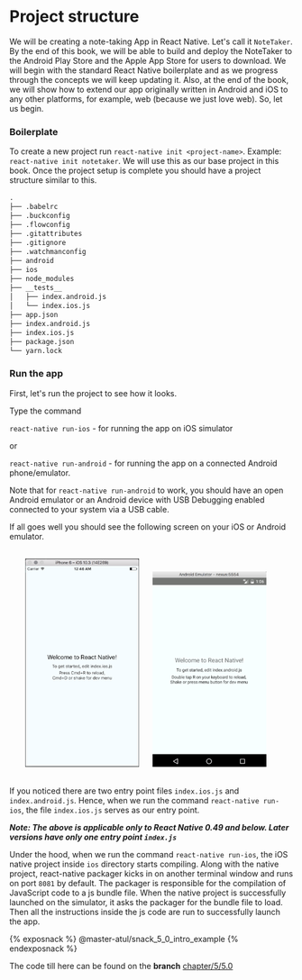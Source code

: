 # Project structure

We will be creating a note-taking App in React Native. Let's call it `NoteTaker`. By the end of this book, we will be able to build and deploy the NoteTaker to the Android Play Store and the Apple App Store for users to download.
We will begin with the standard React Native boilerplate and as we progress through the concepts we will keep updating it. Also, at the end of the book, we will show how to extend our app originally written in Android and iOS to any other platforms, for example, web (because we just love web). So, let us begin.

### Boilerplate
To create a new project run `react-native init <project-name>`. Example: `react-native init notetaker`.
We will use this as our base project in this book.
Once the project setup is complete you should have a project structure similar to this.
```
.
├── .babelrc
├── .buckconfig
├── .flowconfig
├── .gitattributes
├── .gitignore
├── .watchmanconfig
├── android
├── ios
├── node_modules
├── __tests__
│   ├── index.android.js
│   └── index.ios.js
├── app.json
├── index.android.js
├── index.ios.js
├── package.json
└── yarn.lock
```

### Run the app
First, let's run the project to see how it looks.

Type the command

`react-native run-ios` - for running the app on iOS simulator

or

`react-native run-android` - for running the app on a connected Android phone/emulator.

Note that for `react-native run-android` to work, you should have an open Android emulator or an Android device with USB Debugging enabled connected to your system via a USB cable.

If all goes well you should see the following screen on your iOS or Android emulator.

<br>
<div style="text-align:center">
  <img src="/assets/images/5/5.0/5.0-notetaker-ios.png" style="width: 40%;display:inline-block;margin:0" hspace="20">
  <img src="/assets/images/5/5.0/5.0-notetaker-android.png" style="width: 40%;display: inline-block;" hspace="20">
</div>
<br>

If you noticed there are two entry point files `index.ios.js` and `index.android.js`.
Hence, when we run the command `react-native run-ios`, the file `index.ios.js` serves as our entry point.

_**Note: The above is applicable only to React Native 0.49 and below. Later versions have only one entry point `index.js`**_

Under the hood, when we run the command `react-native run-ios`, the iOS native project inside `ios` directory starts compiling. Along with the native project, react-native packager kicks in on another terminal window and runs on port `8081` by default. The packager is responsible for the compilation of JavaScript code to a js bundle file. When the native project is successfully launched on the simulator, it asks the packager for the bundle file to load. Then all the instructions inside the js code are run to successfully launch the app.

{% exposnack %}
@master-atul/snack_5_0_intro_example
{% endexposnack %}

The code till here can be found on the **branch** [chapter/5/5.0](https://github.com/react-made-native-easy/note-taker/tree/chapter/5/5.0)
